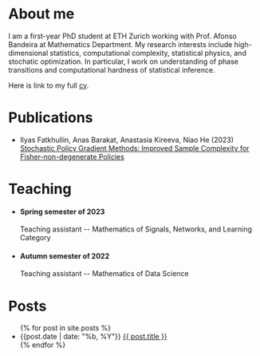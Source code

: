 # About me

I am a first-year PhD student at ETH Zurich working with Prof. Afonso Bandeira at Mathematics Department.
My research interests include
high-dimensional statistics, computational complexity, statistical physics, and stochatic optimization.
In particular, I work on understanding of phase transitions and
computational hardness of statistical inference.

Here is link to my full [cv](/files/CV_Kireeva.pdf).

# Publications
<ul>
  <li> Ilyas Fatkhullin, Anas Barakat, Anastasia Kireeva, Niao He (2023)
  <a href="https://arxiv.org/abs/2302.01734.pdf">Stochastic Policy Gradient Methods:
  Improved Sample Complexity for Fisher-non-degenerate Policies</a>
  </li>
</ul>

# Teaching

<ul>
  <li>
  <h4>Spring semester of 2023</h4> Teaching assistant -- Mathematics of Signals, Networks, and Learning Category
  </li>

  <li>
  <h4>Autumn semester of 2022</h4> Teaching assistant -- Mathematics of Data Science
  </li>
</ul>

# Posts
<ul>
  {% for post in site.posts %}
    <li>
      <span>{{post.date | date: "%b, %Y"}}</span>
      	<a href="{{ post.url }}">{{ post.title }}</a>
    </li>
  {% endfor %}
</ul>
